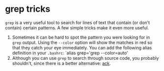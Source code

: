 # grep tricks

`grep` is a very useful tool to search for lines of text that contain
(or don't contain) certain patterns.  A few simple tricks make it even
more useful.

  1. Sometimes it can be hard to spot the pattern you were looking for
    in `grep` output.  Using the `--color` option will show the matches
    in red so that they catch your eye immediately.  You can add the
    following alias definition in your `.bashrc`:
    `alias grep='grep --color=auto'
  1. Although you can use `grep` to search through source code, you
    probably shouldn't, since there is a better alternative:
    [ack](https://beyondgrep.com/).
